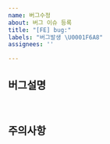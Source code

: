 ```yaml
---
name: 버그수정
about: 버그 이슈 등록
title: "[FE] bug:"
labels: "버그발생 \U0001F6A8"
assignees: ''

---
```


## 버그설명

<br/>

## 주의사항

